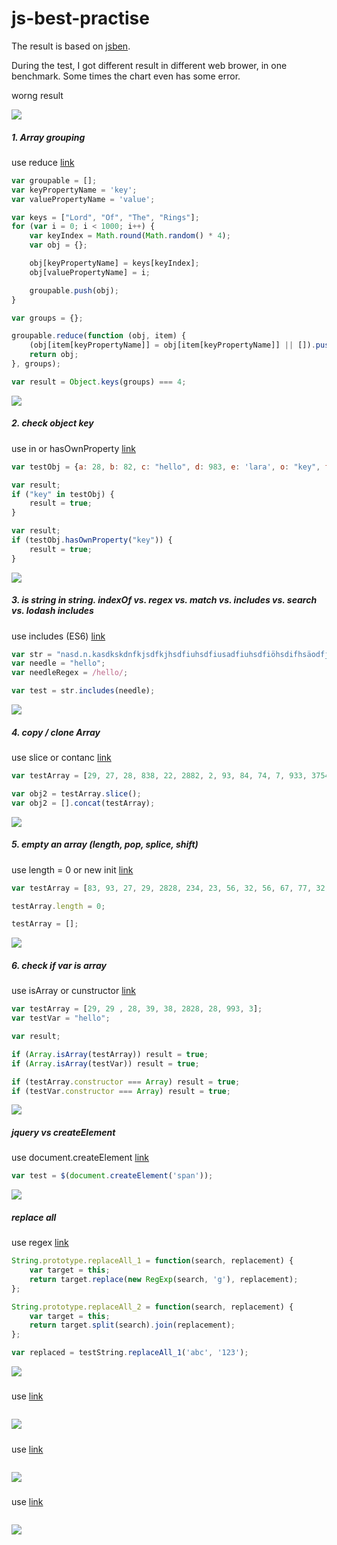 # js-best-practise
The result is based on [jsben](http://jsben.ch/browse).

During the test, I got different result in different web brower, in one benchmark. Some times the chart even has some error.

worng result

![](img/C8227164-B8C0-4E65-B0B8-A1962B0E4E58.png)

##### 1. Array grouping

use reduce [link](http://jsben.ch/hVhEV)

```js
var groupable = [];
var keyPropertyName = 'key';
var valuePropertyName = 'value';

var keys = ["Lord", "Of", "The", "Rings"];
for (var i = 0; i < 1000; i++) {
    var keyIndex = Math.round(Math.random() * 4);
    var obj = {};

    obj[keyPropertyName] = keys[keyIndex];
    obj[valuePropertyName] = i;

    groupable.push(obj);
}

var groups = {};

groupable.reduce(function (obj, item) {
    (obj[item[keyPropertyName]] = obj[item[keyPropertyName]] || []).push(item);
    return obj;
}, groups);

var result = Object.keys(groups) === 4;

```
![](img/C40D36AC-7E9F-48C9-BE89-7F1D5158FDE5.png)

##### 2. check object key
use in or hasOwnProperty [link](http://jsben.ch/WqlIl)

```js
var testObj = {a: 28, b: 82, c: "hello", d: 983, e: 'lara', o: "key", f: '82828', g: 8};

var result;
if ("key" in testObj) {
    result = true;
}

var result;
if (testObj.hasOwnProperty("key")) {
    result = true;
}

```
![](img/0590FE53-F2C4-4C5D-90E3-5B1CC07EC697.png)

##### 3. is string in string. indexOf vs. regex vs. match vs. includes vs. search vs. lodash includes

use includes (ES6) [link](http://jsben.ch/RVYk7)

```js
var str = "nasd.n.kasdkskdnfkjsdfkjhsdfiuhsdfiusadfiuhsdfiöhsdifhsäodfjiosdfisdfsdfnosdfiosdf89sdfs98pdfzp98sdf98psfzp8sfzp8sfzp89szfp8snasd.n.kasdkskdnfkjsdfkjhsdfiuhsdfiusadfiuhsdfiöhsdifhsäodfjiosdfisdfsdfnosdfiosdf89sdfs98pdfzp98sdf98psfzp8sfzp8sfzp89szfp8snasd.n.kasdkskdnfkjsdfkjhsdfiuhsdfiusadfiuhsdfiöhsdifhsäodfjiosdfisdfsdfnosdfiosdf89sdfs98pdfzp98sdf98psfzp8sfzp8sfzp89szfp8snasd.hellon.kasdkskdnfkjsdfkjhsdfiuhsdfiusadfiuhsdfiöhsdifhsäodfjiosdfisdfsdfnosdfiosdf89sdfs98pdfzp98sdf98psfzp8sfzp8sfzp89szfp8s";
var needle = "hello";
var needleRegex = /hello/;

var test = str.includes(needle);  
```
![](img/34251905-74AE-49CC-AA61-0C2A76913F81.png)

##### 4. copy / clone Array

use slice or contanc [link](http://jsben.ch/wQ9RU)

```js
var testArray = [29, 27, 28, 838, 22, 2882, 2, 93, 84, 74, 7, 933, 3754, 3874, 22838, 38464, 3837, 82424, 2927, 2625, 63, 27, 28, 838, 22, 2882, 2, 93, 84, 74, 7, 933, 3754, 3874, 22838, 38464, 3837, 82424, 2927, 2625, 63, 27, 28, 838, 22, 2882, 2, 93, 84, 74, 7, 933, 3754, 3874, 22838, 38464, 3837, 82424, 2927, 2625, 63, 27, 28, 838, 22, 2882, 2, 93, 84, 74, 7, 933, 3754, 3874, 22838, 38464, 3837, 82424, 2927, 2625, 63];

var obj2 = testArray.slice();
var obj2 = [].concat(testArray);

```
![](img/520A4CFF-6CFF-422D-8ED1-245EBC174356.png)

##### 5. empty an array (length, pop, splice, shift)

use length = 0 or new init [link](http://jsben.ch/hyj65)

```js
var testArray = [83, 93, 27, 29, 2828, 234, 23, 56, 32, 56, 67, 77, 32, 45, 93, 17, 28, 83, 62, 99, 36, 28, 93, 27, 29, 2828, 234, 23, 56, 32, 56, 67, 77, 32, 45, 93, 17, 28, 83, 62, 99, 36, 28, 93, 27, 29, 2828, 234, 23, 56, 32, 56, 67, 77, 32, 45, 93, 17, 28, 83, 62, 99, 36, 28, 93, 27, 29, 2828, 234, 23, 56, 32, 56, 67, 77, 32, 45, 93, 17, 28, 83, 62, 99, 36, 28, 93, 27, 29, 2828, 234, 23, 56, 32, 56, 67, 77, 32, 45, 93, 17, 28, 83, 62, 99, 36, 28, 93, 27, 29, 2828, 234, 23, 56, 32, 56, 67, 77, 32, 45, 93, 17, 28, 83, 62, 99, 36, 28, 93, 27, 29, 2828, 234, 23, 56, 32, 56, 67, 77, 32, 45, 93, 17, 28, 83, 62, 99, 36, 28, 93, 27, 29, 2828, 234, 23, 56, 32, 56, 67, 77, 32, 45, 93, 17, 28, 83, 62, 99, 36, 28, 93, 27, 29, 2828, 234, 23, 56, 32, 56, 67, 77, 32, 45, 93, 17, 28, 83, 62, 99, 36, 28, 93, 27, 29, 2828, 234, 23, 56, 32, 56, 67, 77, 32, 45, 93, 17, 28, 83, 62, 99, 36, 28];

testArray.length = 0;

testArray = [];

```
![](img/36AF8A85-2AA8-4FE0-898D-1591477225E6.png)


##### 6. check if var is array

use isArray or cunstructor  [link](http://jsben.ch/wQ9RU)

```js
var testArray = [29, 29 , 28, 39, 38, 2828, 28, 993, 3];
var testVar = "hello";

var result;

if (Array.isArray(testArray)) result = true;
if (Array.isArray(testVar)) result = true;

if (testArray.constructor === Array) result = true;
if (testVar.constructor === Array) result = true;
```
![](img/BC912346-3C44-4737-8DC3-16A67373483C.png)

##### jquery vs createElement

use document.createElement  [link](http://jsben.ch/ARUtz)

```js
var test = $(document.createElement('span'));
```
![](img/B05A619D-7A57-4B06-9F30-C1D15B1A8EA8.png)

##### replace all

use regex [link](http://jsben.ch/LFfWA)

```js
String.prototype.replaceAll_1 = function(search, replacement) {
    var target = this;
    return target.replace(new RegExp(search, 'g'), replacement);
};

String.prototype.replaceAll_2 = function(search, replacement) {
    var target = this;
    return target.split(search).join(replacement);
};

var replaced = testString.replaceAll_1('abc', '123');

```
![](img/6B91D383-4A54-4F84-A760-BEF540578115.png)

##### 

use [link](http://jsben.ch/wQ9RU)

```js

```
![](img/.png)

##### 

use [link](http://jsben.ch/wQ9RU)

```js

```
![](img/.png)

##### 

use [link](http://jsben.ch/wQ9RU)

```js

```
![](img/.png)
